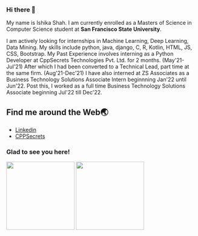 ### Hi there 👋

<!--
**Ishikashah2510/Ishikashah2510** is a ✨ _special_ ✨ repository because its `README.md` (this file) appears on your GitHub profile.

Here are some ideas to get you started:

- 🔭 I’m currently working on ...
- 🌱 I’m currently learning ...
- 👯 I’m looking to collaborate on ...
- 🤔 I’m looking for help with ...
- 💬 Ask me about ...
- 📫 How to reach me: ...
- 😄 Pronouns: ...
- ⚡ Fun fact: ...
-->

My name is Ishika Shah. I am currently enrolled as a Masters of Science in Computer Science student at <b>San Francisco State University</b>.

I am actively looking for internships in Machine Learning, Deep Learning, Data Mining.
My skills include python, java, django, C, R, Kotlin, HTML, JS, CSS, Bootstrap.
My Past Experience involves interning as a Python Developer at CppSecrets Technologies Pvt. Ltd. for 2 months. (May'21-Jul'21)
After which I had been converted to a Technical Lead, part time at the same firm. (Aug'21-Dec'21)
I have also interned at ZS Associates as a Business Technology Solutions Associate Intern beginnning Jan'22 until Jun'22. Post this, I worked as a full time Business Technology Solutions Associate beginning Jul'22 till Dec'22.

## Find me around the Web🌏
- <a href='https://www.linkedin.com/in/ishika-shah-234663183/'>Linkedin</a>
- <a href='https://cppsecrets.com/user/index.php?uid=13355'>CPPSecrets</a>


### Glad to see you here!
<img height="180em" src="https://github-readme-stats.vercel.app/api?username=Ishikashah2510&show_icons=true&hide_border=true&&count_private=true&include_all_commits=true" />       <img height="180em" src="https://github-readme-stats.vercel.app/api/top-langs/?username=Ishikashah2510&theme=algolia&hide_border=true&langs_count=9&layout=compact"/>
